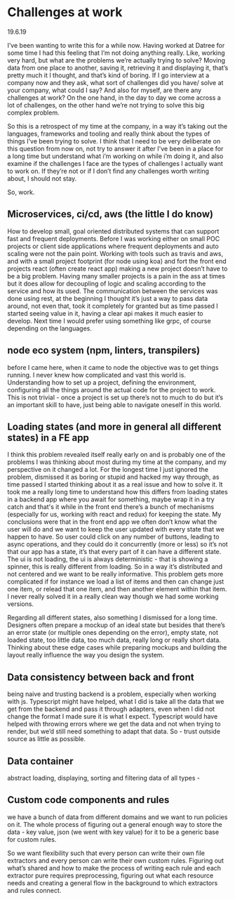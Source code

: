 # Challenges at work
19.6.19

I’ve been wanting to write this for a while now. Having worked at Datree for some time I had this feeling that I’m not doing anything really. Like, working very hard, but what are the problems we’re actually trying to solve?
Moving data from one place to another, saving it, retrieving it and displaying it, that’s pretty much it I thought, and that’s kind of boring. If I go interview at a company now and they ask, what sort of challenges did you have/ solve at your company, what could I say?
And also for myself, are there any challenges at work? On the one hand, in the day to day we come across a lot of challenges, on the other hand we’re not trying to solve this big complex problem. 

So this is a retrospect of my time at the company, in a way it’s taking out the languages, frameworks and tooling and really think about the types of things I’ve been trying to solve.
I think that I need to be very deliberate on this question from now on, not try to answer it after I've been in a place for a long time but understand what i’m working on while i’m doing it, and also examine if the challenges I face are the types of challenges I actually want to work on.
If they’re not or if I don’t find any challenges worth writing about, I should not stay.

So, work.

## Microservices, ci/cd, aws (the little I do know)
How to develop small, goal oriented distributed systems that can support fast and frequent deployments. Before I was working either on small POC projects or client side applications where frequent deployments and auto scaling were not the pain point. Working with tools such as travis and aws, and with a small project footprint (for node using koa) and fort the front end projects react (often create react app) making a new project doesn’t have to be a big problem. Having many smaller projects is a pain in the ass at times but it does allow for decoupling of logic and scaling according to the service and how its used. 
The communication between the services was done using rest, at the beginning I thought it’s just a way to pass data around, not even that, took it completely for granted but as time passed I started seeing value in it, having a clear api makes it much easier to develop.
Next time I would prefer using something like grpc, of course depending on the languages.

## node eco system (npm, linters, transpilers)
before I came here, when it came to node the objective was to get things running. I never knew how complicated and vast this world is. Understanding how to set up a project, defining the environment, configuring all the things around the actual code for the project to work. This is not trivial - once a project is set up there’s not to much to do but it’s an important skill to have, just being able to navigate oneself in this world.

## Loading states (and more in general all different states) in a FE app
I think this problem revealed itself really early on and is probably one of the problems I was thinking about most during my time at the company, and my perspective on it changed a lot. For the longest time I just ignored the problem, dismissed it as boring or stupid and hacked my way through, as time passed I started thinking about it as a real issue and how to solve it. It took me a really long time to understand how this differs from loading states in a backend app where you await for something, maybe wrap it in a try catch and that's it while in the front end there’s a bunch of mechanisms (especially for us, working with react and redux) for keeping the state. My conclusions were that in the front end app we often don’t know what the user will do and we want to keep the user updated with every state that we happen to have. So user could click on any number of buttons, leading to async operations, and they could do it concurrently (more or less) so it’s not that our app has a state, it’s that every part of it can have a different state. The ui is not loading, the ui is always deterministic - that is showing a spinner, this is really different from loading. So in a way it’s distributed and not centered and we want to be really informative. This problem gets more complicated if for instance we load a list of items and then can change just one item, or relead that one item, and then another element within that item. 
I never really solved it in a really clean way though we had some working versions. 

Regarding all different states, also something I dismissed for a long time. Designers often prepare a mockup of an ideal state but besides that there’s an error state (or multiple ones depending on the error), empty state, not loaded state, too little data, too much data, really long or really short data. Thinking about these edge cases while preparing mockups and building the layout really influence the way you design the system. 


## Data consistency between back and front
being naive and trusting backend is a problem, especially when working with js. Typescript might have helped, what I did is take all the data that we get from the backend and pass it through adapters, even when I did not change the format I made sure it is what I expect. Typescript would have helped with throwing errors where we get the data and not when trying to render, but we’d still need something to adapt that data. So - trust outside source as little as possible. 

## Data container
abstract loading, displaying, sorting and filtering data of all types -  
 

## Custom code components and rules

we have a bunch of data from different domains and we want to run policies on it. The whole process of figuring out a general enough way to store the data -  key value, json (we went with key value) for it to be a generic base for custom rules. 

So we want flexibility such that every person can write their own file extractors and every person can write their own custom rules. Figuring out what’s shared and how to make the process of writing each rule and each extractor pure requires preprocessing, figuring out what each resource needs and creating a general flow in the background to which extractors and rules connect.